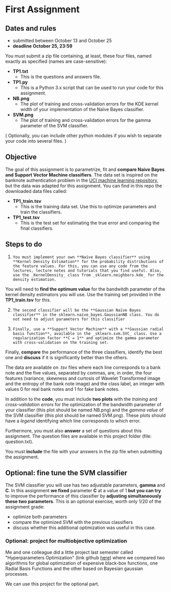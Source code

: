 # First Assignment

## Dates and rules

- submitted between October 13 and October 25
- **deadline October 25, 23:59**

You must submit a zip file containing, at least, these four files, named exactly as specified (names are case-sensitive):

* **TP1.txt**
    - This is the questions and answers file.
* **TP1.py**
    - This is a Python 3.x script that can be used to run your code for this assignment.
* **NB.png**
    - The plot of training and cross-validation errors for the KDE kernel width of your implementation of the Naïve Bayes classifier.
* **SVM.png**
    - The plot of training and cross-validation errors for the gamma parameter of the SVM classifier.

( Optionally, you can include other python modules if you wish to separate your code into several files. )

## Objective

The goal of this assignment is to parametrize, fit and **compare Naive Bayes and Support Vector Machine classifiers**. The data set is inspired on the banknote authentication problem in the [UCI machine learning repository](https://archive.ics.uci.edu/ml/datasets/banknote+authentication), but the data was adapted for this assignment. You can find in this repo the downloaded data files called:

* **TP1_train.tsv**
    - This is the training data set. Use this to optimize parameters and train the classifiers.
* **TP1_test.tsv**
    - This is the test set for estimating the true error and comparing the final classifiers.

## Steps to do

1)     You must implement your own **Naïve Bayes classifier** using **Kernel Density Estimation** for the probability distributions of the feature values. For this, you can use any code from the lectures, lecture notes and tutorials that you find useful. Also, use the _KernelDensity_ class from _sklearn.neighbors.kde_ for the density estimation.

You will need to **find the optimum value** for the bandwitdh parameter of the kernel density estimators you will use. Use the training set provided in the **TP1_train.tsv** for this.

2)     The second classifier will be the **Gaussian Naïve Bayes classifier** in the sklearn.naive_bayes.GaussianNB class. You do not need to adjust parameters for this classifier

3)     Finally, use a **Support Vector Machine** with a **Gaussian radial basis function**, available in the _sklearn.svm.SVC_ class. Use a regularization factor **C = 1** and optimize the gamma parameter with cross-validation on the training set.

Finally, **compare** the performance of the three classifiers, identify the best one and **discuss** if it is significantly better than the others.

The data are available on .tsv files where each line corresponds to a bank note and the five values, separated by commas, are, in order, the four features (variance, skewness and curtosis of Wavelet Transformed image and the entropy of the bank note image) and the class label, an integer with values 0 for real bank notes and 1 for fake bank notes.

In addition to the **code**, you must include **two plots** with the _training_ and _cross-validation errors_ for the optimization of the bandwidth parameter of your classifier (this plot should be named NB.png) and the _gamma value_ of the SVM classifier (this plot should be named SVM.png). These plots should have a _legend_ identifying which line corresponds to which error.

Furthermore, you must also **answer** a set of questions about this assignment. The question files are available in this project folder (file: question.txt).

You must **include** the file with your answers in the zip file when submitting the assignment.

## Optional: fine tune the SVM classifier

The SVM classifier you will use has two adjustable parameters, **gamma** and **C**. In this assignment **we fixed** parameter **C** at a value of 1 **but you can try** to improve the performance of this classifier by **adjusting simultaneously these two parameters**. This is an optional exercise, worth only 1/20 of the assignment grade: 
- optimize both parameters
- compare the optimized SVM with the previous classifiers 
- discuss whether this additional optimization was useful in this case.

### Optional: project for multiobjective optimization

Me and one colleague did a little project last semester called "Hyperparameters Optimization" (link github [here](https://github.com/emanuelevivoli/Hyperparameters_Optimization)) where we compared two algorithms for global optimization of expensive black-box functions, one Radial Basis Functions and the other based on Bayesian gaussian processes.

We can use this project for the optional part.